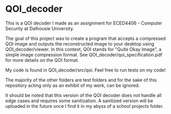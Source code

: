 # QOI_decoder
This is a QOI decoder I made as an assignment for ECED4406 - Computer Security at Dalhousie University.

The goal of this project was to create a program that accepts a compressed QOI image and outputs the reconstructed image to your desktop using QOI_decoder/viewer. In this context, QOI stands for "Quite Okay Image", a simple image compression format. See QOI_decoder/qoi_specification.pdf for more details on the QOI format.

My code is found in QOI_decoder/src/qoi. Feel free to run tests on my code!

The majority of the other folders are test folders and for the sake of this repository acting only as an exhibit of my work, can be ignored. 

It should be noted that this version of the QOI decoder does not handle all edge cases and requires some sanitization. A sanitized version will be uploaded in the future once I find it in my abyss of a school projects folder.
